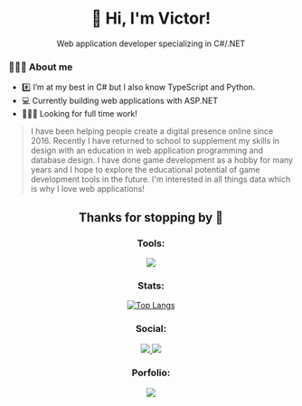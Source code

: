 <div align="center">
  <h1>👋 Hi, I'm Victor!</h1>
  <p>Web application developer specializing in C#/.NET</p>
</div>

### 👨🏽‍💻 About me
- #️⃣ I’m at my best in C# but I also know TypeScript and Python.
- 💻 Currently building web applications with ASP.NET
- 👨🏽‍💻 Looking for full time work!

> I have been helping people create a digital presence online since 2016. Recently I have returned to school to supplement my skills in design with an education in web application programming and database design. I have done game development as a hobby for many years and I hope to explore the educational potential of game development tools in the future. I'm interested in all things data which is why I love web applications!

<h2 align="center">Thanks for stopping by 👋</h2>


<h3 align="center">Tools:</h3>
<p align="center">
  <a href="https://skillicons.dev">
    <img src="https://skillicons.dev/icons?i=cs,dotnet,angular,bootstrap,html,css,ts,azure,visualstudio,vscode,js,py" />
  </a>
</p>

<div align="center">
  <h3 align="center">Stats:</h3>
  
  [![Top Langs](https://github-readme-stats.vercel.app/api/top-langs/?username=celestialmachine&layout=compact)](https://github.com/anuraghazra/github-readme-stats)

  <h3 align="center">Social:</h3>
  <a href="https://www.linkedin.com/in/victor-diaz-30082b134/">
    <img src="https://img.shields.io/badge/LinkedIn-blue?logo=linkedin&logoColor=white&style=for-the-badge">
  </a>
  <a href="https://www.instagram.com/corporateaf/">
    <img src="https://img.shields.io/badge/Instagram-E4405F?logo=Instagram&logoColor=white&style=for-the-badge">
  </a>

  <h3 align="center">Porfolio:</h3>
  <a href="https://vicdiaz.dev/">
    <img src="https://img.shields.io/badge/VicDiaz.dev-F72585?logo=html5&logoColor=white&style=for-the-badge">
  </a>
</div>

<!---
celestialmachine/celestialmachine is a ✨ special ✨ repository because its `README.md` (this file) appears on your GitHub profile.
You can click the Preview link to take a look at your changes.
--->
